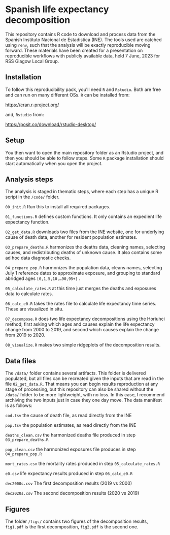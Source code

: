 # Spanish life expectancy decomposition

This repository contains R code to download and process data from the Spanish Instituto Nacional de Estadistica (INE). The tools used are catched using `renv`, such that the analysis will be exactly reproducible moving forward. These materials have been created for a presentation on reproducible workflows with publicly available data, held 7 June, 2023 for RSS Glagow Local Group.

## Installation

To follow this reproducibility pack, you'll need `R` and `Rstudio`. Both are free and can run on many different OSs. `R` can be installed from:

<https://cran.r-project.org/>

and, `Rstudio` from:

<https://posit.co/download/rstudio-desktop/>

## Setup

You then want to open the main repository folder as an Rstudio project, and then you should be able to follow steps. Some `R` package installation should start automatically when you open the project.

## Analysis steps

The analysis is staged in thematic steps, where each step has a unique R script in the `/code/` folder.

`00_init.R` Run this to install all required packages.

`01_functions.R` defines custom functions. It only contains an expedient life expectancy function.

`02_get_data.R` downloads two files from the INE website, one for underlying cause of death data, another for resident population estimates.

`03_prepare_deaths.R` harmonizes the deaths data, cleaning names, selecting causes, and redistributing deaths of unknown cause. It also contains some ad hoc data diagnostic checks.

`04_prepare_pop.R` harmonizes the population data, cleans names, selecting July 1 reference dates to approximate exposure, and grouping to standard abridged ages `[0,1,5,10,…90,95+]` .

`05_calculate_rates.R` at this time just merges the deaths and exposures data to calculate rates.

`06_calc_e0.R` takes the rates file to calculate life expectancy time series. These are visualized in situ.

`07_decompose.R` does two life expectancy decompositions using the Horiuhci method; first asking which ages and causes explain the life expectancy change from 2000 to 2019, and second which causes explain the change from 2019 to 2020.

`08_visualize.R` makes two simple ridgeplots of the decomposition results.

## Data files

The `/data/` folder contains several artifacts. This folder is delivered populated, but all files can be recreated given the inputs that are read in the file `02_get_data.R`. That means you can begin results reproduction at any stage of processing, but this repository can also be shared without the `/data/` folder to be more lightweight, with no loss. In this case, I recommend archiving the two inputs just in case they one day move. The data manifest is as follows:

`cod.tsv` the cause of death file, as read directly from the INE

`pop.tsv` the population estimates, as read directly from the INE

`deaths_clean.csv` the harmonized deaths file produced in step `03_prepare_deaths.R`

`pop_clean.csv` the harmonized exposures file produces in step `04_prepare_pop.R`

`mort_rates.csv` the mortality rates produced in step `05_calculate_rates.R`

`e0.csv` life expectancy results produced in step `06_calc_e0.R`

`dec2000s.csv` The first decomposition results (2019 vs 2000)

`dec2020s.csv` The second decomposition results (2020 vs 2019)

## Figures

The folder `/figs/` contains two figures of the decomposition results, `fig1.pdf` is the first decomposition, `fig2.pdf` is the second one.

